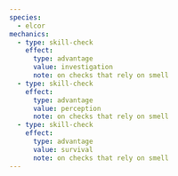 ```yaml
---
species:
  - elcor
mechanics:
  - type: skill-check
    effect:
      type: advantage
      value: investigation
      note: on checks that rely on smell
  - type: skill-check
    effect:
      type: advantage
      value: perception
      note: on checks that rely on smell
  - type: skill-check
    effect:
      type: advantage
      value: survival
      note: on checks that rely on smell
---
```

